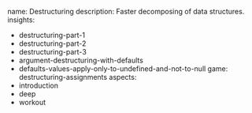 name: Destructuring
description: Faster decomposing of data structures.
insights:
  - destructuring-part-1
  - destructuring-part-2
  - destructuring-part-3
  - argument-destructuring-with-defaults
  - defaults-values-apply-only-to-undefined-and-not-to-null
game: destructuring-assignments
aspects:
  - introduction
  - deep
  - workout
